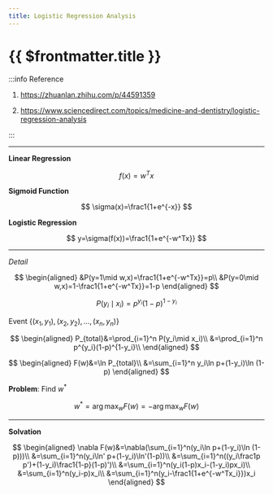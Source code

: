 ```yaml
---
title: Logistic Regression Analysis
---
```

# {{ $frontmatter.title }}

:::info Reference

1. <https://zhuanlan.zhihu.com/p/44591359>

2. <https://www.sciencedirect.com/topics/medicine-and-dentistry/logistic-regression-analysis>

:::

***

**Linear Regression**

$$
f(x)=w^Tx
$$

**Sigmoid Function**

$$
\sigma(x)=\frac1{1+e^{-x}}
$$

**Logistic Regression**

$$
y=\sigma(f(x))=\frac1{1+e^{-w^Tx}}
$$

***

*Detail*

$$
\begin{aligned}
&P(y=1\mid w,x)=\frac1{1+e^{-w^Tx}}=p\\
&P(y=0\mid w,x)=1-\frac1{1+e^{-w^Tx}}=1-p
\end{aligned}
$$

$$
P(y_i\mid x_i)=p^{y_i}(1-p)^{1-y_i}
$$

Event $\{(x_1,y_1),(x_2,y_2),\dots,(x_n,y_n)\}$

$$
\begin{aligned}
P_{total}&=\prod_{i=1}^n P(y_i\mid x_i)\\
&=\prod_{i=1}^n p^{y_i}(1-p)^{1-y_i}\\
\end{aligned}
$$

$$
\begin{aligned}
F(w)&=\ln P_{total}\\
&=\sum_{i=1}^n y_i\ln p+(1-y_i)\ln (1-p)
\end{aligned}
$$

**Problem**: Find $w^*$

$$
w^*=\arg\max_{w}F(w)=-\arg\max_{w}F(w)
$$

***

**Solvation**

$$
\begin{aligned}
\nabla F(w)&=\nabla(\sum_{i=1}^n(y_i\ln p+(1-y_i)\ln (1-p)))\\
&=\sum_{i=1}^n(y_i\ln' p+(1-y_i)\ln'(1-p))\\
&=\sum_{i=1}^n((y_i\frac1p p')+(1-y_i)\frac1{1-p}(1-p)')\\
&=\sum_{i=1}^n(y_i(1-p)x_i-(1-y_i)px_i)\\
&=\sum_{i=1}^n(y_i-p)x_i\\
&=\sum_{i=1}^n(y_i-\frac1{1+e^{-w^Tx_i}})x_i
\end{aligned}
$$
